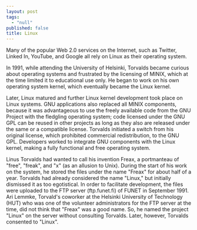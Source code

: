 ```yaml
---
layout: post
tags: 
  - "null"
published: false
title: Linux
---
```



Many of the popular Web 2.0 services on the Internet, such as Twitter, Linked In, YouTube, and Google all rely on Linux as their operating system.
 
In 1991, while attending the University of Helsinki, Torvalds became curious about operating systems and frustrated by the licensing of MINIX, which at the time limited it to educational use only.  He began to work on his own operating system kernel, which eventually became the Linux kernel.

Later, Linux matured and further Linux kernel development took place on Linux systems.  GNU applications also replaced all MINIX components, because it was advantageous to use the freely available code from the GNU Project with the fledgling operating system; code licensed under the GNU GPL can be reused in other projects as long as they also are released under the same or a compatible license. Torvalds initiated a switch from his original license, which prohibited commercial redistribution, to the GNU GPL.  Developers worked to integrate GNU components with the Linux kernel, making a fully functional and free operating system.

Linus Torvalds had wanted to call his invention Freax, a portmanteau of "free", "freak", and "x" (as an allusion to Unix). During the start of his work on the system, he stored the files under the name "Freax" for about half of a year. Torvalds had already considered the name "Linux," but initially dismissed it as too egotistical.  In order to facilitate development, the files were uploaded to the FTP server (ftp.funet.fi) of FUNET in September 1991. Ari Lemmke, Torvald's coworker at the Helsinki University of Technology (HUT) who was one of the volunteer administrators for the FTP server at the time, did not think that "Freax" was a good name. So, he named the project "Linux" on the server without consulting Torvalds.  Later, however, Torvalds consented to "Linux".

